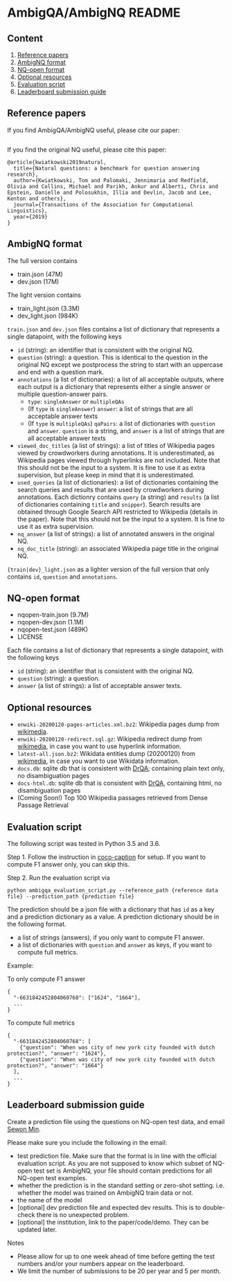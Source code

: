 # AmbigQA/AmbigNQ README

## Content
1. [Reference papers](#reference-papers)
2. [AmbigNQ format](#ambignq-format)
3. [NQ-open format](#nq-open-format)
4. [Optional resources](#optional-resources)
5. [Evaluation script](#evaluation-script)
6. [Leaderboard submission guide](#leaderboard-submission-guide)

## Reference papers

If you find AmbigQA/AmbigNQ useful, please cite our paper:
```
```

If you find the original NQ useful, please cite this paper:
```
@article{kwiatkowski2019natural,
  title={Natural questions: a benchmark for question answering research},
  author={Kwiatkowski, Tom and Palomaki, Jennimaria and Redfield, Olivia and Collins, Michael and Parikh, Ankur and Alberti, Chris and Epstein, Danielle and Polosukhin, Illia and Devlin, Jacob and Lee, Kenton and others},
  journal={Transactions of the Association for Computational Linguistics},
  year={2019}
}
```


## AmbigNQ format

The full version contains
- train.json (47M)
- dev.json (17M)

The light version contains
- train_light.json (3.3M)
- dev_light.json (984K)

`train.json` and `dev.json` files contains a list of dictionary that represents a single datapoint, with the following keys

- `id` (string): an identifier that is consistent with the original NQ.
- `question` (string): a question. This is identical to the question in the original NQ except we postprocess the string to start with an uppercase and end with a question mark.
- `annotations` (a list of dictionaries): a list of all acceptable outputs, where each output is a dictionary that represents either a single answer or multiple question-answer pairs.
    - `type`: `singleAnswer` or `multipleQAs`
    - (If `type` is `singleAnswer`) `answer`: a list of strings that are all acceptable answer texts
    - (If `type` is `multipleQAs`) `qaPairs`: a list of dictionaries with `question` and `answer`. `question` is a string, and `answer` is a list of strings that are all acceptable answer texts
- `viewed_doc_titles` (a list of strings): a list of titles of Wikipedia pages viewed by crowdworkers during annotations. It is underestimated, as Wikipedia pages viewed through hyperlinks are not included. Note that this should not be the input to a system. It is fine to use it as extra supervision, but please keep in mind that it is underestimated.
- `used_queries` (a list of dictionaries): a list of dictionaries containing the search queries and results that are used by crowdworkers during annotations. Each dictionry contains `query` (a string) and `results` (a list of dictionaries containing `title` and `snipper`). Search results are obtained through Google Search API restricted to Wikipedia (details in the paper). Note that this should not be the input to a system. It is fine to use it as extra supervision.
- `nq_answer` (a list of strings): a list of annotated answers in the original NQ.
- `nq_doc_title` (string): an associated Wikipedia page title in the original NQ.

`{train|dev}_light.json` as a lighter version of the full version that only contains `id`, `question` and `annotations`.

## NQ-open format

- nqopen-train.json (9.7M)
- nqopen-dev.json (1.1M)
- nqopen-test.json (489K)
- LICENSE

Each file contains a list of dictionary that represents a single datapoint, with the following keys

- `id` (string): an identifier that is consistent with the original NQ.
- `question` (string): a question.
- `answer` (a list of strings): a list of acceptable answer texts.

## Optional resources

- `enwiki-20200120-pages-articles.xml.bz2`: Wikipedia pages dump from [wikimedia](https://dumps.wikimedia.org/enwiki/20200120/).
- `enwiki-20200120-redirect.sql.gz`: Wikipedia redirect dump from [wikimedia](https://dumps.wikimedia.org/enwiki/20200120/), in case you want to use hyperlink information.
- `latest-all.json.bz2`: Wikidata entities dump (20200120) from [wikimedia](https://dumps.wikimedia.org/wikidatawiki/entities/), in case you want to use Wikidata information.
- `docs.db`: sqlite db that is consistent with [DrQA](https://github.com/facebookresearch/DrQA); containing plain text only, no disambiguation pages
- `docs-html.db`: sqlite db that is consistent with [DrQA](https://github.com/facebookresearch/DrQA), containing html, no disambiguation pages
- (Coming Soon!) Top 100 Wikipedia passages retrieved from Dense Passage Retrieval


## Evaluation script

The following script was tested in Python 3.5 and 3.6.

Step 1. Follow the instruction in [coco-caption](https://github.com/tylin/coco-caption) for setup. If you want to compute F1 answer only, you can skip this.


Step 2. Run the evaluation script via
```
python ambigqa_evaluation_script.py --reference_path {reference data file} --prediction_path {prediction file}
```

The prediction should be a json file with a dictionary that has `id` as a key and a prediction dictionary as a value. A prediction dictionary should be in the following format.

- a list of strings (answers), if you only want to compute F1 answer.
- a list of dictionaries with `question` and `answer` as keys, if you want to compute full metrics.

Example:

To only compute F1 answer
```
{
  "-6631842452804060768": ["1624", "1664"],
  ...
}
```

To compute full metrics
```
{
  "-6631842452804060768": [
    {"question": "When was city of new york city founded with dutch protection?", "answer": "1624"},
    {"question": "When was city of new york city founded with dutch protection?", "answer": "1664"}
  ],
  ...
}
```

## Leaderboard submission guide

Create a prediction file using the questions on NQ-open test data, and email [Sewon Min](mailto:sewon@cs.washington.edu).

Please make sure you include the following in the email:

- test prediction file. Make sure that the format is in line with the official evaluation script. As you are not supposed to know which subset of NQ-open test set is AmbigNQ, your file should contain predictions for all NQ-open test examples.
- whether the prediction is in the standard setting or zero-shot setting. i.e. whether the model was trained on AmbigNQ train data or not.
- the name of the model
- [optional] dev prediction file and expected dev results. This is to double-check there is no unexpected problem.
- [optional] the institution, link to the paper/code/demo. They can be updated later.


Notes
- Please allow for up to one week ahead of time before getting the test numbers and/or your numbers appear on the leaderboard.
- We limit the number of submissions to be 20 per year and 5 per month.








